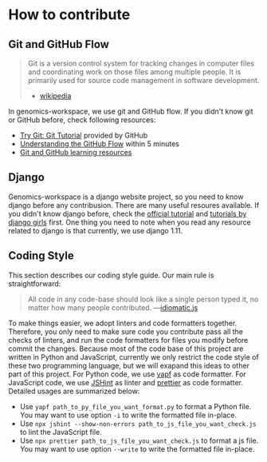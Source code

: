 # How to contribute

## Git and GitHub Flow

> Git is a version control system for tracking changes in computer files and coordinating work on those files among multiple people. It is primarily used for source code management in software development.
> - [wikipedia](https://en.wikipedia.org/wiki/Git)

In genomics-workspace, we use git and GitHub flow. If you didn't know git or GitHub before, check following resources:

- [Try Git: Git Tutorial](https://try.github.io/) provided by GitHub
- [Understanding the GitHub Flow](https://guides.github.com/introduction/flow/) within 5 minutes
- [Git and GitHub learning resources](https://help.github.com/articles/git-and-github-learning-resources/)

## Django

Genomics-workspace is a django website project, so you need to know django before any contribusion. There are many useful resoures available. If you didn't know django before, check the [official tutorial](https://docs.djangoproject.com/en/1.11/intro/) and [tutorials by django girls](https://tutorial.djangogirls.org/en/) first. One thing you need to note when you read any resource related to django is that currently, we use django 1.11.

## Coding Style

This section describes our coding style guide. Our main rule is straightforward:

> All code in any code-base should look like a single person typed it, no matter how many people contributed.
> —[idiomatic.js](https://github.com/rwaldron/idiomatic.js/)

To make things easier, we adopt linters and code formatters together. Therefore, you only need to make sure code you contribute pass all the checks of linters, and run the code formatters for files you modify before commit the changes. Because most of the code base of this project are written in Python and JavaScript, currently we only restrict the code style of these two programming language, but we will exapand this ideas to other part of this project. For Python code, we use [yapf](https://github.com/google/yapf) as code formatter. For JavaScript code, we use [JSHint](http://jshint.com/) as linter and [prettier](https://github.com/prettier/prettier) as code formatter. Detailed usages are summarized below:

- Use `yapf path_to_py_file_you_want_format.py` to format a Python file. You may want to use option `-i` to write the formatted file in-place.
- Use `npx jshint --show-non-errors path_to_js_file_you_want_check.js` to lint the JavaScript file.
- Use `npx prettier path_to_js_file_you_want_check.js` to format a js file. You may want to use option `--write` to write the formatted file in-place.
